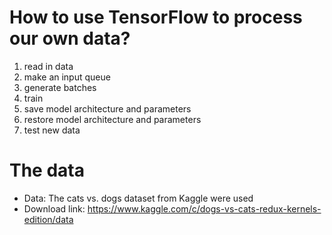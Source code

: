 # How to use TensorFlow to process our own data?
  1. read in data
  2. make an input queue
  3. generate batches
  4. train
  5. save model architecture and parameters
  6. restore model architecture and parameters
  7. test new data

# The data
  - Data: The cats vs. dogs dataset from Kaggle were used
 - Download link: https://www.kaggle.com/c/dogs-vs-cats-redux-kernels-edition/data


